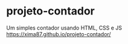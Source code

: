# projeto-contador
Um simples contador usando HTML, CSS e JS
https://xima87.github.io/projeto-contador/

